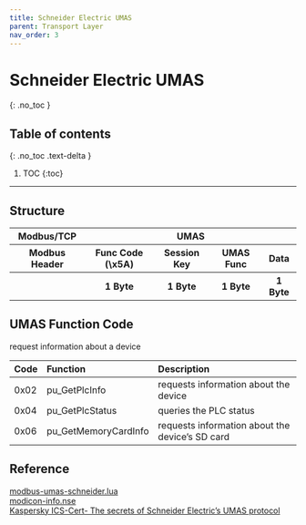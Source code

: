 ```yaml
---
title: Schneider Electric UMAS
parent: Transport Layer
nav_order: 3
---
```


# Schneider Electric UMAS
{: .no_toc }

## Table of contents
{: .no_toc .text-delta }

1. TOC
{:toc}

---

## Structure

<table>
    <tbody>
        <tr>
            <th>Modbus/TCP</th>
            <th colspan=5>UMAS</th>
        </tr>
        <tr>
            <th>Modbus Header</th>
            <th>Func Code (\x5A)</th>
            <th>Session Key</th>
            <th>UMAS Func</th>
            <th>Data</th>
        </tr>
        <tr>
            <th></th>
            <th>1 Byte</th>
            <th>1 Byte</th>
            <th>1 Byte</th>
            <th>1 Byte</th>
        </tr>
    </tbody>
</table>

## UMAS Function Code

request information about a device

| Code | Function | Description |
|:-----|:---------|:------------|
| 0x02 | pu_GetPlcInfo | requests information about the device |
| 0x04 | pu_GetPlcStatus | queries the PLC status |
| 0x06 | pu_GetMemoryCardInfo | requests information about the device’s SD card |

## Reference
[modbus-umas-schneider.lua](https://github.com/biero-el-corridor/Wireshark-UMAS-Modicon-M340-protocol/blob/main/modbus-umas-schneider.lua) \
[modicon-info.nse](https://github.com/digitalbond/Redpoint/blob/master/modicon-info.nse) \
[Kaspersky ICS-Cert- The secrets of Schneider Electric’s UMAS protocol](https://ics-cert.kaspersky.com/publications/reports/2022/09/29/the-secrets-of-schneider-electrics-umas-protocol/#umas-protocol)
